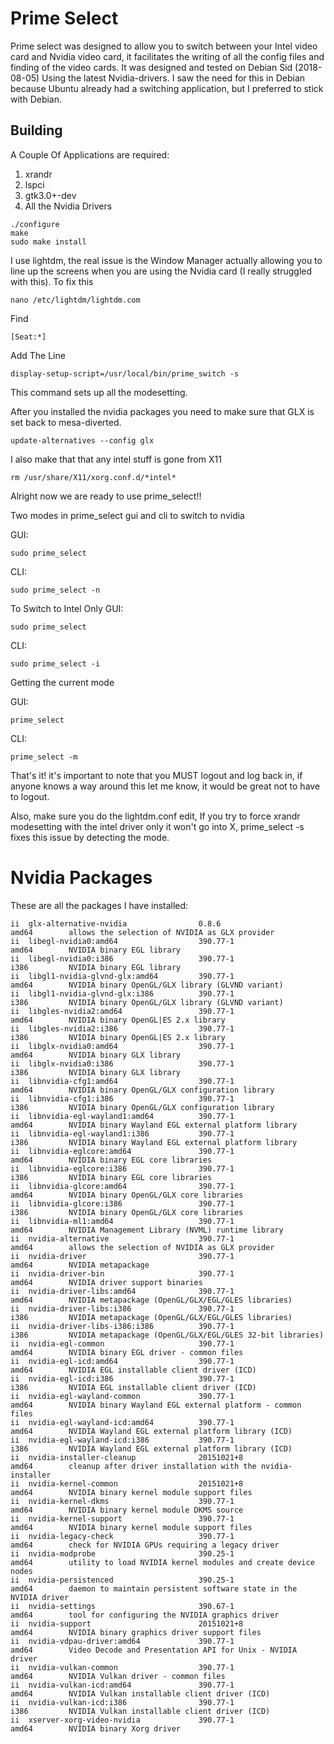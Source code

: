 # Prime Select

Prime select was designed to allow you to switch between your Intel video card and Nvidia video card, it facilitates the writing of all the config files and finding of the video cards.
It was designed and tested on Debian Sid (2018-08-05) Using the latest Nvidia-drivers.  I saw the need for this in Debian because Ubuntu already had a switching application, but I preferred to stick with Debian.

## Building
A Couple Of Applications are required:

1.  xrandr
2.  lspci
3.  gtk3.0+-dev
4.  All the Nvidia Drivers

```
./configure
make
sudo make install
```

I use lightdm, the real issue is the Window Manager actually allowing you to line up the screens when you are using the Nvidia card (I really struggled with this).  To fix this

```
nano /etc/lightdm/lightdm.com 

```
Find
```
[Seat:*]
```
Add The Line
```
display-setup-script=/usr/local/bin/prime_switch -s
```

This command sets up all the modesetting.

After you installed the nvidia packages you need to make sure that GLX is set back to mesa-diverted.

```
update-alternatives --config glx
```

I also make that that any intel stuff is gone from X11

```
rm /usr/share/X11/xorg.conf.d/*intel*
```

Alright now we are ready to use prime_select!!

Two modes in prime_select gui and cli to switch to nvidia

GUI:
```
sudo prime_select
```

CLI:
```
sudo prime_select -n
```

To Switch to Intel Only
GUI:
```
sudo prime_select
```

CLI:
```
sudo prime_select -i
```

Getting the current mode

GUI:
```
prime_select
```

CLI:
```
prime_select -m
```

That's it!  it's important to note that you MUST logout and log back in, if anyone knows a way around this let me know, it would be great not to have to logout.

Also, make sure you do the lightdm.conf edit, If you try to force xrandr modesetting with the intel driver only it won't go into X, prime_select -s fixes this issue by detecting the mode.

# Nvidia Packages
These are all the packages I have installed:
```
ii  glx-alternative-nvidia                0.8.6                                   amd64        allows the selection of NVIDIA as GLX provider
ii  libegl-nvidia0:amd64                  390.77-1                                amd64        NVIDIA binary EGL library
ii  libegl-nvidia0:i386                   390.77-1                                i386         NVIDIA binary EGL library
ii  libgl1-nvidia-glvnd-glx:amd64         390.77-1                                amd64        NVIDIA binary OpenGL/GLX library (GLVND variant)
ii  libgl1-nvidia-glvnd-glx:i386          390.77-1                                i386         NVIDIA binary OpenGL/GLX library (GLVND variant)
ii  libgles-nvidia2:amd64                 390.77-1                                amd64        NVIDIA binary OpenGL|ES 2.x library
ii  libgles-nvidia2:i386                  390.77-1                                i386         NVIDIA binary OpenGL|ES 2.x library
ii  libglx-nvidia0:amd64                  390.77-1                                amd64        NVIDIA binary GLX library
ii  libglx-nvidia0:i386                   390.77-1                                i386         NVIDIA binary GLX library
ii  libnvidia-cfg1:amd64                  390.77-1                                amd64        NVIDIA binary OpenGL/GLX configuration library
ii  libnvidia-cfg1:i386                   390.77-1                                i386         NVIDIA binary OpenGL/GLX configuration library
ii  libnvidia-egl-wayland1:amd64          390.77-1                                amd64        NVIDIA binary Wayland EGL external platform library
ii  libnvidia-egl-wayland1:i386           390.77-1                                i386         NVIDIA binary Wayland EGL external platform library
ii  libnvidia-eglcore:amd64               390.77-1                                amd64        NVIDIA binary EGL core libraries
ii  libnvidia-eglcore:i386                390.77-1                                i386         NVIDIA binary EGL core libraries
ii  libnvidia-glcore:amd64                390.77-1                                amd64        NVIDIA binary OpenGL/GLX core libraries
ii  libnvidia-glcore:i386                 390.77-1                                i386         NVIDIA binary OpenGL/GLX core libraries
ii  libnvidia-ml1:amd64                   390.77-1                                amd64        NVIDIA Management Library (NVML) runtime library
ii  nvidia-alternative                    390.77-1                                amd64        allows the selection of NVIDIA as GLX provider
ii  nvidia-driver                         390.77-1                                amd64        NVIDIA metapackage
ii  nvidia-driver-bin                     390.77-1                                amd64        NVIDIA driver support binaries
ii  nvidia-driver-libs:amd64              390.77-1                                amd64        NVIDIA metapackage (OpenGL/GLX/EGL/GLES libraries)
ii  nvidia-driver-libs:i386               390.77-1                                i386         NVIDIA metapackage (OpenGL/GLX/EGL/GLES libraries)
ii  nvidia-driver-libs-i386:i386          390.77-1                                i386         NVIDIA metapackage (OpenGL/GLX/EGL/GLES 32-bit libraries)
ii  nvidia-egl-common                     390.77-1                                amd64        NVIDIA binary EGL driver - common files
ii  nvidia-egl-icd:amd64                  390.77-1                                amd64        NVIDIA EGL installable client driver (ICD)
ii  nvidia-egl-icd:i386                   390.77-1                                i386         NVIDIA EGL installable client driver (ICD)
ii  nvidia-egl-wayland-common             390.77-1                                amd64        NVIDIA binary Wayland EGL external platform - common files
ii  nvidia-egl-wayland-icd:amd64          390.77-1                                amd64        NVIDIA Wayland EGL external platform library (ICD)
ii  nvidia-egl-wayland-icd:i386           390.77-1                                i386         NVIDIA Wayland EGL external platform library (ICD)
ii  nvidia-installer-cleanup              20151021+8                              amd64        cleanup after driver installation with the nvidia-installer
ii  nvidia-kernel-common                  20151021+8                              amd64        NVIDIA binary kernel module support files
ii  nvidia-kernel-dkms                    390.77-1                                amd64        NVIDIA binary kernel module DKMS source
ii  nvidia-kernel-support                 390.77-1                                amd64        NVIDIA binary kernel module support files
ii  nvidia-legacy-check                   390.77-1                                amd64        check for NVIDIA GPUs requiring a legacy driver
ii  nvidia-modprobe                       390.25-1                                amd64        utility to load NVIDIA kernel modules and create device nodes
ii  nvidia-persistenced                   390.25-1                                amd64        daemon to maintain persistent software state in the NVIDIA driver
ii  nvidia-settings                       390.67-1                                amd64        tool for configuring the NVIDIA graphics driver
ii  nvidia-support                        20151021+8                              amd64        NVIDIA binary graphics driver support files
ii  nvidia-vdpau-driver:amd64             390.77-1                                amd64        Video Decode and Presentation API for Unix - NVIDIA driver
ii  nvidia-vulkan-common                  390.77-1                                amd64        NVIDIA Vulkan driver - common files
ii  nvidia-vulkan-icd:amd64               390.77-1                                amd64        NVIDIA Vulkan installable client driver (ICD)
ii  nvidia-vulkan-icd:i386                390.77-1                                i386         NVIDIA Vulkan installable client driver (ICD)
ii  xserver-xorg-video-nvidia             390.77-1                                amd64        NVIDIA binary Xorg driver
```

